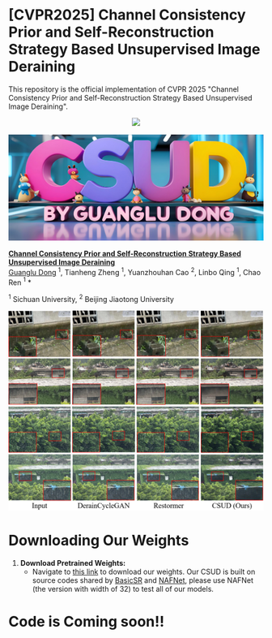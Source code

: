 # [CVPR2025] Channel Consistency Prior and Self-Reconstruction Strategy Based Unsupervised Image Deraining
This repository is the official implementation of CVPR 2025 "Channel Consistency Prior and Self-Reconstruction Strategy Based Unsupervised Image Deraining".

<p align="center">
<a href="https://arxiv.org/abs/2503.18703"><img src="https://img.shields.io/badge/arXiv-Paper-<color>"></a>
    
<p align="center">
    <img src="imgs/CSUD.png" width="1000px"/>
</p>

 **[Channel Consistency Prior and Self-Reconstruction Strategy Based Unsupervised Image Deraining](https://arxiv.org/abs/2503.18703)**
 </br>
[Guanglu Dong](https://github.com/GuangluDong0728) $^{1}$,
Tianheng Zheng $^{1}$,
Yuanzhouhan Cao $^{2}$,
Linbo Qing $^{1}$,
Chao Ren $^{1}$ \*

$^{1}$ Sichuan University,
$^{2}$ Beijing Jiaotong University

<p align="center">
<img src="imgs/realshot.png" :height="100px">

# Downloading Our Weights

1. **Download Pretrained Weights:**
   - Navigate to [this link](https://drive.google.com/drive/folders/1QYcP8mR-18SrXYNn_Tqzel03vaQIKyk5?usp=sharing) to download our weights. Our CSUD is built on source codes shared by [BasicSR](https://github.com/XPixelGroup/BasicSR) and [NAFNet](https://github.com/megvii-research/NAFNet), please use NAFNet (the version with width of 32) to test all of our models.

# Code is Coming soon!!
